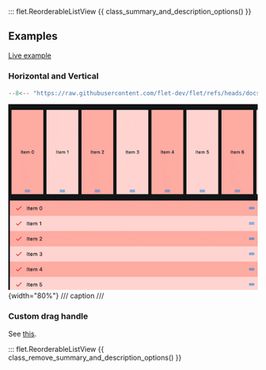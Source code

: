::: flet.ReorderableListView
{{ class_summary_and_description_options() }}

## Examples

[Live example](https://flet-controls-gallery.fly.dev/input/autofillgroup)

### Horizontal and Vertical

```python
--8<-- "https://raw.githubusercontent.com/flet-dev/flet/refs/heads/docs/sdk/python/examples/controls/reorderable-list-view/horizontal-and-vertical.py"
```

![horizontal-and-vertical](https://raw.githubusercontent.com/flet-dev/flet/docs/sdk/python/examples/controls/reorderable-list-view/media/horizontal-and-vertical.gif){width="80%"}
/// caption
///

### Custom drag handle

See [this](reorderabledraggable.md#examples).

::: flet.ReorderableListView
{{ class_remove_summary_and_description_options() }}

